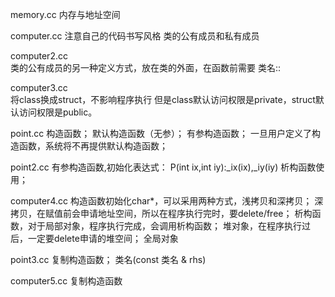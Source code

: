 memory.cc   内存与地址空间

computer.cc 注意自己的代码书写风格 
类的公有成员和私有成员

computer2.cc  
类的公有成员的另一种定义方式，放在类的外面，在函数前需要 类名::

computer3.cc  
将class换成struct，不影响程序执行
但是class默认访问权限是private，struct默认访问权限是public。

point.cc
构造函数；
默认构造函数（无参）；
有参构造函数；
一旦用户定义了构造函数，系统将不再提供默认构造函数；

point2.cc
有参构造函数,初始化表达式： P(int ix,int iy):_ix(ix),_iy(iy)
析构函数使用；

computer4.cc
构造函数初始化char*，可以采用两种方式，浅拷贝和深拷贝；
深拷贝，在赋值前会申请地址空间，所以在程序执行完时，要delete/free；
析构函数，对于局部对象，程序执行完成，会调用析构函数；
堆对象，在程序执行过后，一定要delete申请的堆空间；
全局对象

point3.cc
复制构造函数；
类名(const 类名 & rhs)

computer5.cc
复制构造函数


